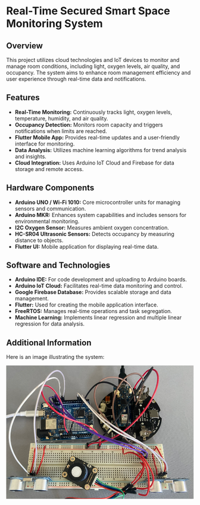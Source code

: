 # Real-Time Secured Smart Space Monitoring System

## Overview

This project utilizes cloud technologies and IoT devices to monitor and manage room conditions, including light, oxygen levels, air quality, and occupancy. The system aims to enhance room management efficiency and user experience through real-time data and notifications.

## Features

- **Real-Time Monitoring:** Continuously tracks light, oxygen levels, temperature, humidity, and air quality.
- **Occupancy Detection:** Monitors room capacity and triggers notifications when limits are reached.
- **Flutter Mobile App:** Provides real-time updates and a user-friendly interface for monitoring.
- **Data Analysis:** Utilizes machine learning algorithms for trend analysis and insights.
- **Cloud Integration:** Uses Arduino IoT Cloud and Firebase for data storage and remote access.

## Hardware Components

- **Arduino UNO / Wi-Fi 1010:** Core microcontroller units for managing sensors and communication.
- **Arduino MKR:** Enhances system capabilities and includes sensors for environmental monitoring.
- **I2C Oxygen Sensor:** Measures ambient oxygen concentration.
- **HC-SR04 Ultrasonic Sensors:** Detects occupancy by measuring distance to objects.
- **Flutter UI:** Mobile application for displaying real-time data.

## Software and Technologies

- **Arduino IDE:** For code development and uploading to Arduino boards.
- **Arduino IoT Cloud:** Facilitates real-time data monitoring and control.
- **Google Firebase Database:** Provides scalable storage and data management.
- **Flutter:** Used for creating the mobile application interface.
- **FreeRTOS:** Manages real-time operations and task segregation.
- **Machine Learning:** Implements linear regression and multiple linear regression for data analysis.

## Additional Information

Here is an image illustrating the system:

![System Overview](https://github.com/pxbrar/Real-Time-Secured-Smart-Space-Monitoring-System/blob/main/Picture1.png)

